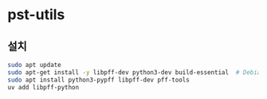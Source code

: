 # pst-utils

## 설치
```bash
sudo apt update
sudo apt-get install -y libpff-dev python3-dev build-essential  # Debian/Ubuntu
sudo apt install python3-pypff libpff-dev pff-tools
uv add libpff-python
```